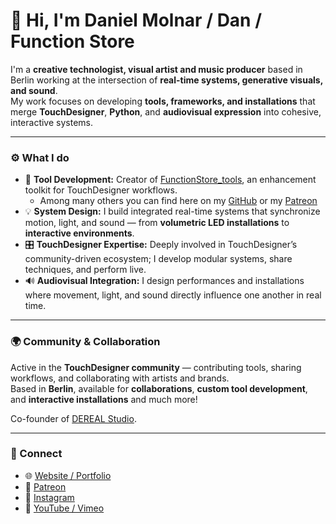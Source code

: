 # 👋 Hi, I'm Daniel Molnar / Dan / Function Store

I'm a **creative technologist, visual artist and music producer** based in Berlin working at the intersection of **real-time systems, generative visuals, and sound**.  
My work focuses on developing **tools, frameworks, and installations** that merge **TouchDesigner**, **Python**, and **audiovisual expression** into cohesive, interactive systems.

---

### ⚙️ What I do

- 🧩 **Tool Development:** Creator of [FunctionStore_tools](https://github.com/yourusername/FunctionStore_tools), an enhancement toolkit for TouchDesigner workflows.
  - Among many others you can find here on my [GitHub]([url](https://github.com/function-store?tab=repositories)) or my [Patreon](https://patreon.com/function_store)  
- 💡 **System Design:** I build integrated real-time systems that synchronize motion, light, and sound — from **volumetric LED installations** to **interactive environments**.  
- 🎛️ **TouchDesigner Expertise:** Deeply involved in TouchDesigner’s community-driven ecosystem; I develop modular systems, share techniques, and perform live.  
- 🔊 **Audiovisual Integration:** I design performances and installations where movement, light, and sound directly influence one another in real time.  

---

### 🌍 Community & Collaboration

Active in the **TouchDesigner community** — contributing tools, sharing workflows, and collaborating with artists and brands.  
Based in **Berlin**, available for **collaborations**, **custom tool development**, and **interactive installations** and much more!

Co-founder of [DEREAL Studio](https://instagram.com/dereal.studio).

---

### 🔗 Connect

- 🌐 [Website / Portfolio](https://functionstore.xyz/link-in-bio)  
- 🧠 [Patreon](https://patreon.com/function_store)  
- 📸 [Instagram](https://instagram.com/function.str)  
- 🎥 [YouTube / Vimeo](https://youtube.com/c/FunctionStore)

